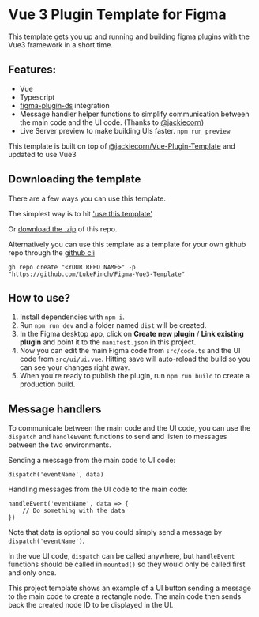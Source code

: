 # Vue 3 Plugin Template for Figma

This template gets you up and running and building figma plugins with the Vue3 framework in a short time.

## Features:

- Vue
- Typescript
- [figma-plugin-ds](https://github.com/thomas-lowry/figma-plugin-ds) integration
- Message handler helper functions to simplify communication between the main code and the UI code. (Thanks to [@jackiecorn](https://github.com/jackiecorn))
- Live Server preview to make building UIs faster. `npm run preview`

This template is built on top of [@jackiecorn/Vue-Plugin-Template](https://github.com/jackiecorn/Vue-Plugin-Template) and updated to use Vue3
## Downloading the template

There are a few ways you can use this template. 

The simplest way is to hit ['use this template'](https://github.com/LukeFinch/Figma-Vue3-Template/generate) 

Or [download the .zip](https://github.com/LukeFinch/Figma-Vue3-Template/archive/main.zip) of this repo.

Alternatively you can use this template as a template for your own github repo through the [github cli](https://github.com/cli/cli)

`gh repo create "<YOUR REPO NAME>" -p "https://github.com/LukeFinch/Figma-Vue3-Template"`


## How to use?

1. Install dependencies with `npm i`.
2. Run `npm run dev` and a folder named `dist` will be created.
3. In the Figma desktop app, click on **Create new plugin** / **Link existing plugin** and point it to the `manifest.json` in this project.
4. Now you can edit the main Figma code from `src/code.ts` and the UI code from `src/ui/ui.vue`. Hitting save will auto-reload the build so you can see your changes right away.
5. When you're ready to publish the plugin, run `npm run build` to create a production build.

## Message handlers

To communicate between the main code and the UI code, you can use the `dispatch` and `handleEvent` functions to send and listen to messages between the two environments.

Sending a message from the main code to UI code:

```
dispatch('eventName', data)
```

Handling messages from the UI code to the main code:

```
handleEvent('eventName', data => {
    // Do something with the data
})
```

Note that data is optional so you could simply send a message by `dispatch('eventName')`.

In the vue UI code, `dispatch` can be called anywhere, but `handleEvent` functions should be called in `mounted()` so they would only be called first and only once.

This project template shows an example of a UI button sending a message to the main code to create a rectangle node. The main code then sends back the created node ID to be displayed in the UI.
